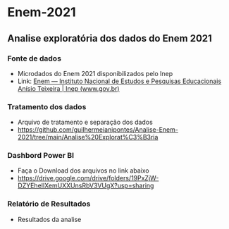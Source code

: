 # Enem-2021
 ## Analise exploratória dos dados do Enem 2021
 

### Fonte de dados
 - Microdados do Enem 2021 disponibilizados pelo Inep
 - Link: [Enem — Instituto Nacional de Estudos e Pesquisas Educacionais Anísio Teixeira | Inep (www.gov.br)](https://www.gov.br/inep/pt-br/acesso-a-informacao/dados-abertos/microdados/enem)
 
### Tratamento dos dados
 - Arquivo de tratamento e separação dos dados
 - https://github.com/guilhermeianipontes/Analise-Enem-2021/tree/main/Analise%20Explorat%C3%B3ria

### Dashbord Power BI

 - Faça o Download dos arquivos no link abaixo
 - https://drive.google.com/drive/folders/19PxZjW-DZYEheIlXemUXXUnsRbV3VUgX?usp=sharing
 

### Relatório de Resultados

 - Resultados da analise
